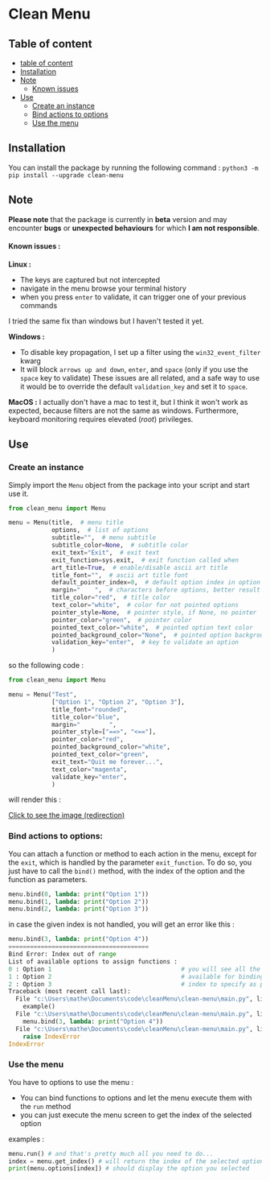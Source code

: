 # Clean Menu

## Table of content
- [table of content](#Table-of-content)
- [Installation](#Installation)
- [Note](#Note)
    - [Known issues](#Known-issues-)
- [Use](#Use)
    - [Create an instance](#Create-an-instance)
    - [Bind actions to options](#Bind-actions-to-options)
    - [Use the menu](#Use-the-menu)

## Installation
You can install the package by running the following command :
```python3 -m pip install --upgrade clean-menu``` 

## Note 
**Please note** that the package is currently in **beta** version and may encounter **bugs** or **unexpected behaviours** for which **I am not responsible**.

#### Known issues : 
**Linux :**
- The keys are captured but not intercepted
- navigate in the menu browse your terminal history
- when you press `enter` to validate, it can trigger one of your previous commands

I tried the same fix than windows but I haven't tested it yet.


**Windows :**
- To disable key propagation, I set up a filter using the `win32_event_filter` kwarg
- It will block `arrows up and down`, `enter`, and `space` (only if you use the `space` key to validate)
These issues are all related, and a safe way to use it would be to override the default `validation_key` and set it to `space`.

**MacOS :**
I actually don't have a mac to test it, but I think it won't work as expected, because filters are not the same as windows. Furthermore, keyboard monitoring requires elevated (*root*) privileges.

## Use 

### Create an instance 
Simply import the `Menu` object from the package into your script and start use it.
```py
from clean_menu import Menu

menu = Menu(title,  # menu title
            options,  # list of options
            subtitle="",  # menu subtitle
            subtitle_color=None,  # subtitle color
            exit_text="Exit",  # exit text
            exit_function=sys.exit,  # exit function called when
            art_title=True,  # enable/disable ascii art title
            title_font="",  # ascii art title font
            default_pointer_index=0,  # default option index in option list
            margin="    ",  # characters before options, better result when longer than pointer
            title_color="red",  # title color
            text_color="white",  # color for not pointed options
            pointer_style=None,  # pointer style, if None, no pointer
            pointer_color="green",  # pointer color
            pointed_text_color="white",  # pointed option text color
            pointed_background_color="None",  # pointed option background color
            validation_key="enter",  # key to validate an option
            )
```

so the following code :
```py
from clean_menu import Menu

menu = Menu("Test",
            ["Option 1", "Option 2", "Option 3"],
            title_font="rounded",
            title_color="blue",
            margin="        ",
            pointer_style=["==>", "<=="],
            pointer_color="red",
            pointed_background_color="white",
            pointed_text_color="green",
            exit_text="Quit me forever...",
            text_color="magenta",
            validate_key="enter",
            )
```
will render this :


[Click to see the image (redirection)](https://petchou.ovh/static/images/cleanMenu.png)

### Bind actions to options:
You can attach a function or method to each action in the menu, except for the `exit`, which is  handled by the parameter `exit_function`.
To do so, you just have to call the `bind()` method, with the index of the option and the function as parameters.

```py
menu.bind(0, lambda: print("Option 1"))
menu.bind(1, lambda: print("Option 2"))
menu.bind(2, lambda: print("Option 3"))
```

in case the given index is not handled, you will get an error like this :

```py
menu.bind(3, lambda: print("Option 4"))
=======================================
Bind Error: Index out of range
List of available options to assign functions :
0 : Option 1                                    # you will see all the options
1 : Option 2                                    # available for binding and their
2 : Option 3                                    # index to specify as parameter
Traceback (most recent call last):
  File "c:\Users\mathe\Documents\code\cleanMenu\clean-menu\main.py", line 158, in <module>
    example()
  File "c:\Users\mathe\Documents\code\cleanMenu\clean-menu\main.py", line 152, in example
    menu.bind(3, lambda: print("Option 4"))
  File "c:\Users\mathe\Documents\code\cleanMenu\clean-menu\main.py", line 114, in bind
    raise IndexError
IndexError
```

### Use the menu
You have to options to use the menu :
- You can bind functions to options and let the menu execute them with the  `run` method
- you can just execute the menu screen to get the index of the selected option

examples :

```python
menu.run() # and that's pretty much all you need to do...
index = menu.get_index() # will return the index of the selected option	
print(menu.options[index]) # should display the option you selected
```
